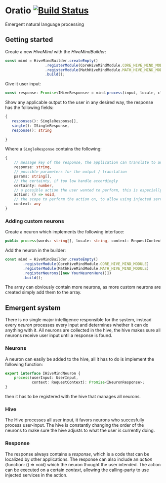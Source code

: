 # Oratio [![Build Status](https://travis-ci.org/OFTechLabs/oratio.svg?branch=master)](https://travis-ci.org/OFTechLabs/oratio)

Emergent natural language processing

## Getting started

Create a new _HiveMind_ with the _HiveMindBuilder_:

```typescript
const mind = HiveMindBuilder.createEmpty()
                  .registerModule(CoreHiveMindModule.CORE_HIVE_MIND_MODULE)
                  .registerModule(MathHiveMindModule.MATH_HIVE_MIND_MODULE)
                  .build();
```

Give it user input:

```typescript
const response: Promise<IHiveResponse> = mind.process(input, locale, clientModel)
```

Show any applicable output to the user in any desired way, the response has the following fields:

```typescript
{
   responses(): SingleResponse[],
   single(): ISingleResponse,
   response(): string
    
}
```

Where a `SingleResponse` contains the following:

```typescript
{
    // message key of the response, the application can translate to any language
    response: string,
    // possible parameters for the output / translation
    params: string[],
    // the certainty, if too low handle accordingly
    certainty: number,
    // a possible action the user wanted to perform, this is especially useful for application specific neurons
    action: () => void,
    // the scope to perform the action on, to allow using injected services in the action
    context: any
}
```

### Adding custom neurons

Create a neuron which implements the following interface:

```typescript
public process(words: string[], locale: string, context: RequestContext): Promise<INeuronResponse>
```

Add the neuron in the builder:

```typescript
const mind = HiveMindBuilder.createEmpty()
        .registerModule(CoreHiveMindModule.CORE_HIVE_MIND_MODULE)
        .registerModule(MathHiveMindModule.MATH_HIVE_MIND_MODULE)
        .registerNeurons([new YourNeuronHere()])
        .build();
```

The array can obviously contain more neurons, as more custom neurons are created simply add them to the array.

## Emergent system

There is no single major intelligence responsible for the system, instead every _neuron_ processes every input and determines whether it can do anything with it. All neurons are collected in the hive, the hive makes sure all neurons receive user input until a response is found. 

### Neurons

A neuron can easily be added to the hive, all it has to do is implement the following function:

```typescript
export interface IHiveMindNeuron {
    process(userInput: UserInput,
            context: RequestContext): Promise<INeuronResponse>;
}
```

then it has to be registered with the hive that manages all neurons.

### Hive

The Hive processes all user input, it favors neurons who succesfully process user-input. The hive is constantly changing the order of the neurons to make sure the hive adjusts to what the user is currently doing.

### Response

The response always contains a _response_, which is a code that can be localized by other applications. The response can also include an _action_ (function: () => void)  which the neuron thought the user intended. The action can be executed on a certain _context_, allowing the calling-party to use injected services in the action.
